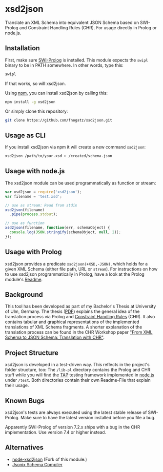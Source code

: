 # xsd2json

Translate an XML Schema into equivalent JSON Schema based on SWI-Prolog and Constraint Handling Rules (CHR). For usage directly in Prolog or node.js.

## Installation

First, make sure [SWI-Prolog](http://www.swi-prolog.org/) is installed. This module expects the `swipl` binary to be in PATH somewhere. In other words, type this:

```bash
swipl
```

If that works, so will xsd2json.

Using [npm](http://npmjs.org/), you can install xsd2json by calling this:

```bash
npm install -g xsd2json
```

Or simply clone this repository:

```bash
git clone https://github.com/fnogatz/xsd2json.git
```

## Usage as CLI

If you install xsd2json via npm it will create a new command `xsd2json`:

```bash
xsd2json /path/to/your.xsd > /created/schema.json
```

## Usage with node.js

The xsd2json module can be used programmatically as function or stream:

```js
var xsd2json = require('xsd2json');
var filename = 'test.xsd';

// use as stream: Read from stdin
xsd2json(filename)
  .pipe(process.stdout);

// use as function
xsd2json(filename, function(err, schemaObject) {
  console.log(JSON.stringify(schemaObject, null, 2));
});
```

## Usage with Prolog

xsd2json provides a predicate `xsd2json(+XSD,-JSON)`, which holds for a given XML Schema (either file path, URL or `stream`). For instructions on how to use xsd2json programmatically in Prolog, have a look at the Prolog module's [Readme](https://github.com/fnogatz/xsd2json/tree/master/lib-pl).

## Background

This tool has been developed as part of my Bachelor's Thesis at University of Ulm, Germany. The thesis ([PDF](http://www.informatik.uni-ulm.de/pm/fileadmin/pm/home/fruehwirth/drafts/Bsc-Nogatz.pdf)) explains the general idea of the translation process via Prolog and [Constraint Handling Rules](http://dtai.cs.kuleuven.be/CHR/about.shtml) (CHR). It also contains tabular and graphical representations of the implemented translations of XML Schema fragments. A shorter explanation of the translation process can be found in the CHR Workshop paper ["From XML Schema to JSON Schema:
Translation with CHR"](http://arxiv.org/pdf/1406.2125v1.pdf).

## Project Structure

xsd2json is developed in a test-driven way. This reflects in the project's folder structure, too: The `/lib-pl` directory contains the Prolog and CHR stuff while you will find the [TAP](http://testanything.org/) testing framework implemented in [node.js](http://nodejs.org/) under `/test`. Both directories contain their own Readme-File that explain their usage.

## Known Bugs

xsd2json's tests are always executed using the latest stable release of SWI-Prolog. Make sure to have the latest version installed before you file a bug.

Apparently SWI-Prolog of version 7.2.x ships with a bug in the CHR implementation. Use version 7.4 or higher instead.

## Alternatives

* [node-xsd2json](https://github.com/MGDIS/xsd2json) (Fork of this module.)
* [Jsonix Schema Compiler](https://github.com/highsource/jsonix-schema-compiler)
